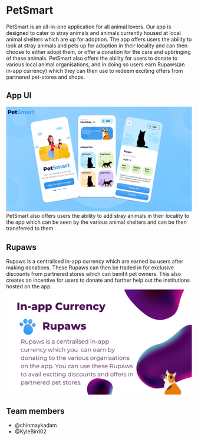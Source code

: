 # PetSmart
PetSmart is an all-in-one application for all animal lovers. Our app is designed to cater to stray animals and animals currently housed at local animal shelters which are up for adoption.
The app offers users the ability to look at stray animals and pets up for adoption in their locality and can then choose to either adopt them, or offer a donation for the care and upbringing of these animals. PetSmart also offers the ability for users to donate to various local animal organisations, and in doing so users earn Rupaws(an in-app currency) which they can then use to redeem exciting offers from partnered pet-stores and shops.
## App UI
![UI_MOCKUP](https://github.com/KyleBird02/04_Nope.js_Crescendo2k22/blob/master/images/UI%20Mockup.png)
PetSmart also offers users the ability to add stray animals in their locality to the app which can be seen by the various animal shelters and can be then transferred to them.
## Rupaws
Rupaws is a centralised in-app currency which are earned bu users after making donations. These Rupaws can then be traded in for exclusive discounts from partnered stores which can benifit pet owners. This also creates an incentive for users to donate and further help out the institutions hosted on the app.
![Rupaws](https://github.com/KyleBird02/04_Nope.js_Crescendo2k22/blob/master/images/Rupaw.png)

## Team members
- @chinmaykadam
- @KyleBird02
